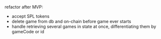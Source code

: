 refactor after MVP:

- accept SPL tokens
- delete game from db and on-chain before game ever starts
- handle retrieving several games in state at once, differentiating them by gameCode or id
